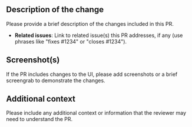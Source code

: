 ## Description of the change

Please provide a brief description of the changes included in this PR.

- **Related issues**: Link to related issue(s) this PR addresses, if any (use phrases like "fixes #1234" or "closes #1234").

## Screenshot(s)

If the PR includes changes to the UI, please add screenshots or a brief screengrab to demonstrate the changes.

## Additional context

Please include any additional context or information that the reviewer may need to understand the PR.